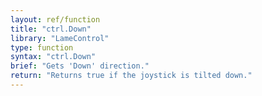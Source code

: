 ```yaml
---
layout: ref/function
title: "ctrl.Down"
library: "LameControl"
type: function
syntax: "ctrl.Down"
brief: "Gets 'Down' direction."
return: "Returns true if the joystick is tilted down."
---
```


